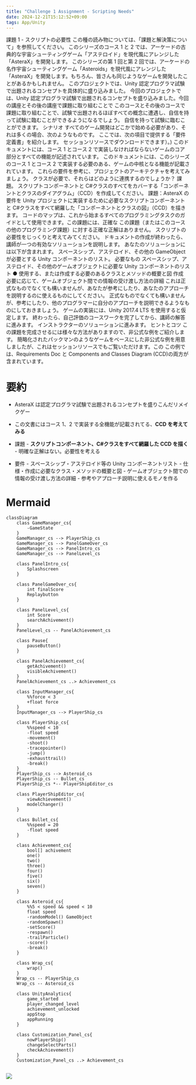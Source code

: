 ```yaml
---
title: "Challenge 1 Assignment - Scripting Needs"
date: 2024-12-21T15:12:52+09:00
tags: App/Unity
---
```


課題 1 - スクリプトの必要性
この種の読み物については、「課題と解決策について」を参照してください。
このシリーズのコース 1 と 2 では、アーケードの古典的な宇宙シューティングゲーム「アステロイド」を現代風にアレンジした「AsteraX」を開発します。
このシリーズの第 1 回と第 2 回では、アーケードの名作宇宙シューティングゲーム「Asteroids」を現代風にアレンジした「AsteraX」を開発します。もちろん、皆さんも同じようなゲームを開発したことがあるかもしれません。
このプロジェクトでは、Unity 認定プログラマ試験で出題されるコンセプトを具体的に盛り込みました。
今回のプロジェクトでは、Unity 認定プログラマ試験で出題されるコンセプトを盛り込みました。今回の講座とその後の講座で課題に取り組むことで
このコースとその後のコースで課題に取り組むことで、試験で出題されるほぼすべての概念に遭遇し、自信を持って試験に臨むことができるようになるでしょう。
自信を持って試験に臨むことができます。
シナリオ
すべてのゲーム開発はどこかで始める必要があり、それは多くの場合、次のようなものです。
ここでは、次の項目で提供する「要件定義書」を紹介します。
セッションリソースでダウンロードできます）。) このドキュメントには、コース 1 とコース 2 で実装しなければならないゲームのコア部分とすべての機能が記述されています。
このドキュメントには、このシリーズのコース 1 とコース 2 で実装する必要のある、ゲームの中核となる機能が記載されています。
これらの要件を参考に、プロジェクトのアーキテクチャを考えてみましょう。
クラスが必要で、それらはどのように連携するのでしょうか？
課題。
スクリプトコンポーネントと C#クラスのすべてをカバーする「コンポーネントとクラスのダイアグラム」（CCD）を作成してください。
課題：AsteraX の要件を Unity プロジェクトに実装するために必要なスクリプトコンポーネントと C#クラスをすべて網羅した「コンポーネントとクラスの図」（CCD）を描きます。
コードのマップは、これから始まるすべてのプログラミングタスクのガイドとして使用できます。この課題には、正確な
この課題（またはこのコースの他のプログラミング課題）に対する正確な正解はありません。
スクリプトの必要性をじっくりと考えてみてください。
ドキュメントの作成が終わったら、講師が一つの有効なソリューションを説明します。
あなたのソリューションには以下が含まれます。
スペースシップ、アステロイド、その他の GameObject が必要とする Unity コンポーネントのリスト。
必要なもの
スペースシップ、アステロイド、その他のゲームオブジェクトに必要な Unity コンポーネントのリスト ● 使用する、または作成する必要のあるクラスとメソッドの概要と図
作成
必要に応じて、ゲームオブジェクト間での情報の受け渡し方法の詳細
これは正式なものでなくても構いませんが、あなたが参考にしたり、あなたのアプローチを説明するのに使えるものにしてください。
正式なものでなくても構いませんが、参考にしたり、他のプログラマーに自分のアプローチを説明できるようなものにしておきましょう。
ゲームの実装には、Unity 2017.4 LTS を使用すると仮定します。
終わったら、自己評価のコースワークを完了してから、講師の解答に進みます。
インストラクターのソリューションに進みます。
ヒントとコツ
この課題を完成させるには様々な方法がありますので、非公式な例をご紹介します。
簡略化されたパックマンのようなゲームをベースにした非公式な例を用意しましたが、これはセッションリソースでもご覧いただけます。この
この例では、Requirements Doc と Components and Classes Diagram (CCD)の両方が含まれています。

# 要約

- AsteraX は認定プログラマ試験で出題されるコンセプトを盛りこんだリメイクゲー
- この文書にはコース 1、2 で実装する全機能が記載されてる、**CCD を考えてみる**

- 課題 - **スクリプトコンポーネント、C#クラスをすべて網羅した CCD を描く** - 明確な正解はない。必要性を考える
- 要件 - スペースシップ・アステロイド等の Unity コンポーネントリスト - 仕様・作成に必要なクラス・メソッドの概要と図 - ゲームオブジェクト間での情報の受け渡し方法の詳細 - 参考やアプローチ説明に使えるモノを作る

# Mermaid

```mermaid
classDiagram
	class GameManager_cs{
		-GameState
	}
	GameManager_cs --> PlayerShip_cs
	GameManager_cs --> PanelGameOver_cs
	GameManager_cs --> PanelIntro_cs
	GameManager_cs --> PanelLevel_cs

	class PanelIntro_cs{
		Splashscreen
	}

	class PanelGameOver_cs{
		int finalScore
		Replaybutton
	}

	class PanelLevel_cs{
		int Score
		searchAchivement()
	}
	PanelLevel_cs -- PanelAchievement_cs

	class Pause{
		pauseButton()
	}

	class PanelAchievement_cs{
		getAchivement()
		visibleAchivement()
	}
	PanelAchievement_cs ..> Achievement_cs

	class InputManager_cs{
		%%force < 3
		+float force
	}
	InputManager_cs --> PlayerShip_cs

	class PlayerShip_cs{
		%%speed < 10
		-float speed
		-movement()
		-shoot()
		-tracepointer()
		-jump()
		-exhausttrail()
		-break()
	}
	PlayerShip_cs --> Asteroid_cs
	PlayerShip_cs -- Bullet_cs
	PlayerShip_cs *-- PlayerShipEditor_cs

	class PlayerShipEditor_cs{
		viewAchievement()
		modelChanger()
	}

	class Bullet_cs{
		%%speed = 20
		-float speed
	}

	class Achievement_cs{
		bool[] achivement
		one()
		two()
		three()
		four()
		five()
		six()
		seven()
	}

	class Asteroid_cs{
		%%5 < speed && speed < 10
		float speed
		-randomModel() GameObject
		-randomSpawn()
		-setScore()
		-respawn()
		-trailParticle()
		-score()
		-break()
	}

	class Wrap_cs{
		wrap()
	}
	Wrap_cs -- PlayerShip_cs
	Wrap_cs -- Asteroid_cs

	class UnityAnalytics{
		game_started
		player_changed_level
		achievement_unlocked
		appStop
		appRunning
	}

	class Customization_Panel_cs{
		nowPlayerShip()
		changeSelectParts()
		checkAchievement()
	}
	Customization_Panel_cs ..> Achievement_cs


```



![](Images/Pasted%20image%2020210728135233.png)
